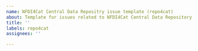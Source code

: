 ```yaml
---
name: NFDI4Cat Central Data Repositry issue template (repo4cat)
about: Template for issues related to NFDI4Cat Central Data Repository
title: ''
labels: repo4cat
assignees: ''

---
```



